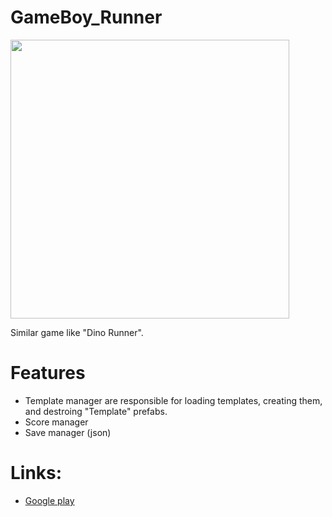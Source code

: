 # GameBoy_Runner
<img src="https://i.imgur.com/iqtkLU5.jpg" width="446">

Similar game like "Dino Runner".
# Features
* Template manager are responsible for loading templates, creating them, and destroing "Template" prefabs.
* Score manager
* Save manager (json)
# Links:  
* [Google play](https://play.google.com/store/apps/details?id=com.ZHUK.GameBoyRunner)
